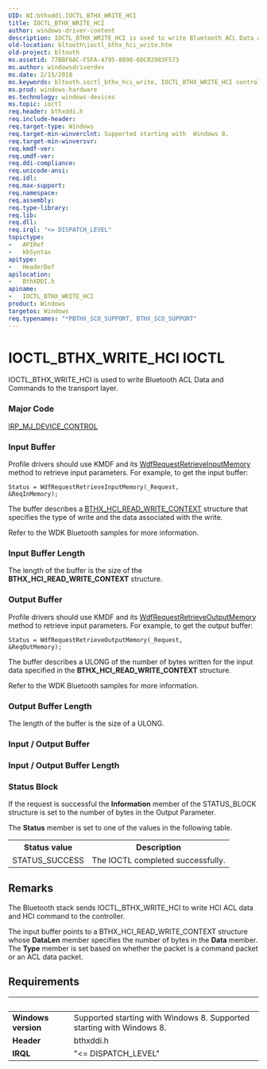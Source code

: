 ```yaml
---
UID: NI:bthxddi.IOCTL_BTHX_WRITE_HCI
title: IOCTL_BTHX_WRITE_HCI
author: windows-driver-content
description: IOCTL_BTHX_WRITE_HCI is used to write Bluetooth ACL Data and Commands to the transport layer.
old-location: bltooth\ioctl_bthx_hci_write.htm
old-project: bltooth
ms.assetid: 77BBF6AC-F5FA-4795-8898-6DC02983F573
ms.author: windowsdriverdev
ms.date: 2/15/2018
ms.keywords: bltooth.ioctl_bthx_hci_write, IOCTL_BTHX_WRITE_HCI control code [Bluetooth Devices], IOCTL_BTHX_WRITE_HCI, bthxddi/IOCTL_BTHX_WRITE_HCI, bltooth.ioctl_bthx_write_hci
ms.prod: windows-hardware
ms.technology: windows-devices
ms.topic: ioctl
req.header: bthxddi.h
req.include-header: 
req.target-type: Windows
req.target-min-winverclnt: Supported starting with  Windows 8.
req.target-min-winversvr: 
req.kmdf-ver: 
req.umdf-ver: 
req.ddi-compliance: 
req.unicode-ansi: 
req.idl: 
req.max-support: 
req.namespace: 
req.assembly: 
req.type-library: 
req.lib: 
req.dll: 
req.irql: "<= DISPATCH_LEVEL"
topictype:
-	APIRef
-	kbSyntax
apitype:
-	HeaderDef
apilocation:
-	BthXDDI.h
apiname:
-	IOCTL_BTHX_WRITE_HCI
product: Windows
targetos: Windows
req.typenames: "*PBTHX_SCO_SUPPORT, BTHX_SCO_SUPPORT"
---
```


# IOCTL_BTHX_WRITE_HCI IOCTL
IOCTL_BTHX_WRITE_HCI is used to write Bluetooth ACL Data and Commands to the transport layer.

### Major Code
[IRP_MJ_DEVICE_CONTROL](xref:"https://docs.microsoft.com/en-us/windows-hardware/drivers/kernel/irp-mj-device-control")

### Input Buffer
Profile drivers should use KMDF and its <a href="..\wdfrequest\nf-wdfrequest-wdfrequestretrieveinputmemory.md">WdfRequestRetrieveInputMemory</a> method to retrieve input parameters.  For example, to get the input buffer:

<code>Status = WdfRequestRetrieveInputMemory(_Request, &amp;ReqInMemory);</code>

The buffer describes a <a href="..\bthxddi\ns-bthxddi-_bthx_hci_read_write_context.md">BTHX_HCI_READ_WRITE_CONTEXT</a> structure that specifies the type of write and the data associated with the write. 

Refer to the WDK Bluetooth samples for more information.

### Input Buffer Length
The length of the buffer is the size of the <b>BTHX_HCI_READ_WRITE_CONTEXT</b> structure.

### Output Buffer
Profile drivers should use KMDF and its <a href="..\wdfrequest\nf-wdfrequest-wdfrequestretrieveoutputmemory.md">WdfRequestRetrieveOutputMemory</a> method to retrieve input parameters.  For example, to get the output buffer:

<code>Status = WdfRequestRetrieveOutputMemory(_Request, &amp;ReqOutMemory);</code>

The buffer describes a ULONG of the number of bytes written for the input data specified in the <b>BTHX_HCI_READ_WRITE_CONTEXT</b> structure. 

Refer to the WDK Bluetooth samples for more information.

### Output Buffer Length
The length of the buffer is the size of a ULONG.

### Input / Output Buffer
<text></text>

### Input / Output Buffer Length
<text></text>

### Status Block
If the request is successful the 
      <b>Information</b> member of the STATUS_BLOCK structure is set to the number of bytes in the Output Parameter.

The 
      <b>Status</b> member is set to one of the values in the following table.

<table>
<tr>
<th>Status value</th>
<th>Description</th>
</tr>
<tr>
<td>
STATUS_SUCCESS

</td>
<td>
The IOCTL completed successfully.

</td>
</tr>
</table>

## Remarks
The Bluetooth stack sends IOCTL_BTHX_WRITE_HCI to write HCI ACL data and HCI command to the controller.

The input buffer points to a BTHX_HCI_READ_WRITE_CONTEXT structure whose <b>DataLen</b> member specifies the number of bytes in the <b>Data</b> member. The <b>Type</b> member is set based on whether the packet is a command packet or an ACL data packet.

## Requirements
| &nbsp; | &nbsp; |
| ---- |:---- |
| **Windows version** | Supported starting with  Windows 8. Supported starting with  Windows 8. |
| **Header** | bthxddi.h |
| **IRQL** | "<= DISPATCH_LEVEL" |